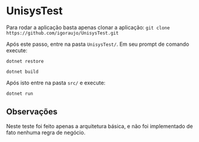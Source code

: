 # UnisysTest

Para rodar a aplicação basta apenas clonar a aplicação:
`git clone https://github.com/igoraujo/UnisysTest.git`

Após este passo, entre na pasta `UnisysTest/`.
Em seu prompt de comando execute:


`dotnet restore`

`dotnet build`

Após isto entre na pasta `src/` e execute:


`dotnet run`

## Observações

Neste teste foi feito apenas a arquitetura básica, e não foi implementado de fato nenhuma regra de negócio.
